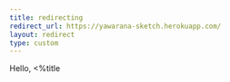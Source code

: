 ```yaml
---
title: redirecting
redirect_url: https://yawarana-sketch.herokuapp.com/
layout: redirect
type: custom
---
```


Hello, <%title